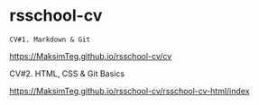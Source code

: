 # rsschool-cv


	CV#1. Markdown & Git
  
  https://MaksimTeg.github.io/rsschool-cv/cv
  
  

  CV#2. HTML, CSS & Git Basics
  
  https://MaksimTeg.github.io/rsschool-cv/rsschool-cv-html/index
